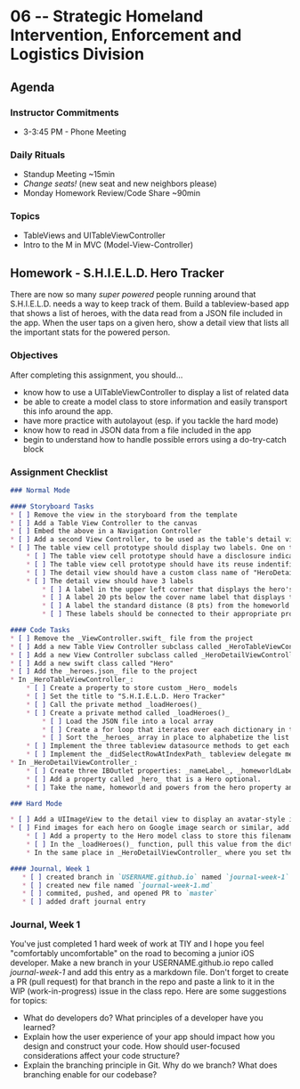 # 06 -- Strategic Homeland Intervention, Enforcement and Logistics Division

## Agenda
### Instructor Commitments
* 3-3:45 PM - Phone Meeting

### Daily Rituals

* Standup Meeting ~15min
* _Change seats!_ (new seat and new neighbors please)
* Monday Homework Review/Code Share ~90min

### Topics
* TableViews and UITableViewController
* Intro to the M in MVC (Model-View-Controller)


## Homework - S.H.I.E.L.D. Hero Tracker

There are now so many _super powered_ people running around that S.H.I.E.L.D. needs a way to keep track of them. Build a tableview-based app that shows a list of heroes, with the data read from a JSON file included in the app. When the user taps on a given hero, show a detail view that lists all the important stats for the powered person.

### Objectives

After completing this assignment, you should…

* know how to use a UITableViewController to display a list of related data
* be able to create a model class to store information and easily transport this info around the app.
* have more practice with autolayout (esp. if you tackle the hard mode)
* know how to read in JSON data from a file included in the app
* begin to understand how to handle possible errors using a do-try-catch block

### Assignment Checklist
```markdown
### Normal Mode

#### Storyboard Tasks
* [ ] Remove the view in the storyboard from the template
* [ ] Add a Table View Controller to the canvas
* [ ] Embed the above in a Navigation Controller
* [ ] Add a second View Controller, to be used as the table's detail view
* [ ] The table view cell prototype should display two labels. One on the left of the cell and one on the right.
	* [ ] The table view cell prototype should have a disclosure indicator
	* [ ] The table view cell prototype should have its reuse indentifier set (hint: this should match the identifier set in "cellForRowAtIndexPath")
	* [ ] The detail view should have a custom class name of "HeroDetailViewController". See the identity inspector in Interface Builder.
	* [ ] The detail view should have 3 labels
		* [ ] A label in the upper left corner that displays the hero's name
		* [ ] A label 20 pts below the cover name label that displays the hero's homeworld
		* [ ] A label the standard distance (8 pts) from the homeworld label that displays the hero's powers (be sure to set the label to _0 lines_ in the attributes inspector, as it will allow you to display more than 1 line)
		* [ ] These labels should be connected to their appropriate properties in the HeroDetailViewController class.

#### Code Tasks
* [ ] Remove the _ViewController.swift_ file from the project
* [ ] Add a new Table View Controller subclass called _HeroTableViewController_
* [ ] Add a new View Controller subclass called _HeroDetailViewController_
* [ ] Add a new swift class called "Hero"
* [ ] Add the _heroes.json_ file to the project
* In _HeroTableViewController_:
	* [ ] Create a property to store custom _Hero_ models
	* [ ] Set the title to "S.H.I.E.L.D. Hero Tracker"
	* [ ] Call the private method _loadHeroes()_
	* [ ] Create a private method called _loadHeroes()_
		* [ ] Load the JSON file into a local array
		* [ ] Create a for loop that iterates over each dictionary in the array and creates a hero object. Add each hero to the _heroes_ array property
		* [ ] Sort the _heroes_ array in place to alphabetize the list by hero name
	* [ ] Implement the three tableview datasource methods to get each hero in the _heroes_ array to display in the table with the name in the cell's left label and their homeworld in the cell's right label.
	* [ ] Implement the _didSelectRowAtIndexPath_ tableview delegate method to transition to the detail view. Be sure to send the appropriate hero object to the detail view controller before you inititate the transition.
* In _HeroDetailViewController_:
	* [ ] Create three IBOutlet properties: _nameLabel_, _homeworldLabel_, and _powersLabel_ and wire them up to the appropriate labels in the storyboard.
	* [ ] Add a property called _hero_ that is a Hero optional.
	* [ ] Take the name, homeworld and powers from the hero property and set them to their appropriate label onscreen.

### Hard Mode

* [ ] Add a UIImageView to the detail view to display an avatar-style image of the hero. See the screenshot _hardmode.png_ in today's folder for a guide on how to place it in the view.
* [ ] Find images for each hero on Google image search or similar, add the image files to the project, and then add a fourth key:value pair to the JSON for each hero with the filename of the associated image.
	* [ ] Add a property to the Hero model class to store this filename (as a String)
	* [ ] In the _loadHeroes()_ function, pull this value from the dictionary each time through the loop and store it in your new model property
	* In the same place in _HeroDetailViewController_ where you set the three labels, add another instruction that uses the filename property from the model object to load the appropriate image into the UIImageView.

#### Journal, Week 1
   * [ ] created branch in `USERNAME.github.io` named `journal-week-1`
   * [ ] created new file named `journal-week-1.md`
   * [ ] commited, pushed, and opened PR to `master`
   * [ ] added draft journal entry
```

### Journal, Week 1

You've just completed 1 hard week of work at TIY and I hope you feel "comfortably uncomfortable" on the road to becoming a junior iOS developer. Make a new branch in your USERNAME.github.io repo called _journal-week-1_ and add this entry as a markdown file. Don't forget to create a PR (pull request) for that branch in the repo and paste a link to it in the WIP (work-in-progress) issue in the class repo. Here are some suggestions for topics:

* What do developers do? What principles of a developer have you learned?
* Explain  how the user experience of your app should impact how you design and construct your code. How should user-focused considerations affect your code structure?
* Explain the branching principle in Git. Why do we branch? What does branching enable for our codebase?